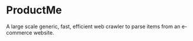 # ProductMe
A large scale generic, fast, efficient web crawler to parse items from an e-commerce website.
